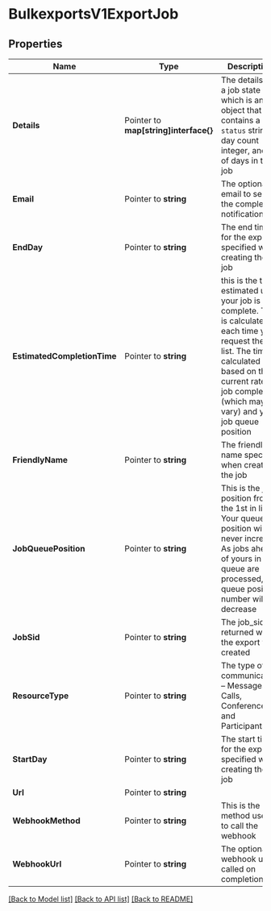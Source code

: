 # BulkexportsV1ExportJob

## Properties
Name | Type | Description | Notes
------------ | ------------- | ------------- | -------------
**Details** | Pointer to **map[string]interface{}** | The details of a job state which is an object that contains a `status` string, a day count integer, and list of days in the job |
**Email** | Pointer to **string** | The optional email to send the completion notification to |
**EndDay** | Pointer to **string** | The end time for the export specified when creating the job |
**EstimatedCompletionTime** | Pointer to **string** | this is the time estimated until your job is complete. This is calculated each time you request the job list. The time is calculated based on the current rate of job completion (which may vary) and your job queue position |
**FriendlyName** | Pointer to **string** | The friendly name specified when creating the job |
**JobQueuePosition** | Pointer to **string** | This is the job position from the 1st in line. Your queue position will never increase. As jobs ahead of yours in the queue are processed, the queue position number will decrease |
**JobSid** | Pointer to **string** | The job_sid returned when the export was created |
**ResourceType** | Pointer to **string** | The type of communication – Messages, Calls, Conferences, and Participants |
**StartDay** | Pointer to **string** | The start time for the export specified when creating the job |
**Url** | Pointer to **string** |  |
**WebhookMethod** | Pointer to **string** | This is the method used to call the webhook |
**WebhookUrl** | Pointer to **string** | The optional webhook url called on completion |

[[Back to Model list]](../README.md#documentation-for-models) [[Back to API list]](../README.md#documentation-for-api-endpoints) [[Back to README]](../README.md)


